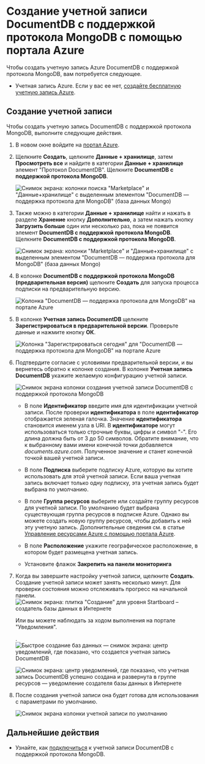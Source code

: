 <properties 
	pageTitle="Создание учетной записи DocumentDB с поддержкой протокола MongoDB | Microsoft Azure" 
	description="Узнайте, как создать учетную запись DocumentDB с поддержкой протокола MongoDB, доступную в предварительной версии." 
	services="documentdb" 
	authors="mimig1" 
	manager="jhubbard" 
	editor="" 
	documentationCenter=""/>

<tags 
	ms.service="documentdb" 
	ms.workload="data-services" 
	ms.tgt_pltfrm="na" 
	ms.devlang="na" 
	ms.topic="article" 
	ms.date="08/23/2016" 
	ms.author="mimig"/>

# Создание учетной записи DocumentDB с поддержкой протокола MongoDB с помощью портала Azure

Чтобы создать учетную запись Azure DocumentDB с поддержкой протокола MongoDB, вам потребуется следующее.

- Учетная запись Azure. Если у вас ее нет, [создайте бесплатную учетную запись Azure](https://azure.microsoft.com/free/).

## Создание учетной записи  

Чтобы создать учетную запись DocumentDB с поддержкой протокола MongoDB, выполните следующие действия.

1. В новом окне войдите на [портал Azure](https://portal.azure.com).
2. Щелкните **Создать**, щелкните **Данные + хранилище**, затем **Просмотреть все** и найдите в категории **Данные + хранилище** элемент "Протокол DocumentDB". Щелкните **DocumentDB с поддержкой протокола MongoDB**.

	![Снимок экрана: колонки поиска "Marketplace" и "Данные+хранилище" с выделенным элементом "DocumentDB — поддержка протокола для MongoDB" (база данных Mongo)](./media/documentdb-create-mongodb-account/marketplacegallery2.png)

3. Также можно в категории **Данные + хранилище** найти и нажать в разделе **Хранение** кнопку **Дополнительно**, а затем нажать кнопку **Загрузить больше** один или несколько раз, пока не появится элемент **DocumentDB с поддержкой протокола MongoDB**. Щелкните **DocumentDB с поддержкой протокола MongoDB**.

	![Снимок экрана: колонки "Marketplace" и "Данные+хранилище" с выделенным элементом "DocumentDB — поддержка протокола для MongoDB" (база данных Mongo)](./media/documentdb-create-mongodb-account/marketplacegallery1.png)

4. В колонке **DocumentDB с поддержкой протокола MongoDB (предварительная версия)** щелкните **Создать** для запуска процесса подписки на предварительную версию.

	![Колонка "DocumentDB — поддержка протокола для MongoDB" на портале Azure](./media/documentdb-create-mongodb-account/marketplacegallery3.png)

5. В колонке **Учетная запись DocumentDB** щелкните **Зарегистрироваться в предварительной версии**. Проверьте данные и нажмите кнопку **ОК**.

	![Колонка "Зарегистрироваться сегодня" для "DocumentDB — поддержка протокола для MongoDB" на портале Azure](./media/documentdb-create-mongodb-account/registerforpreview.png)

6.  Подтвердите согласие с условиями предварительной версии, и вы вернетесь обратно к колонке создания. В колонке **Учетная запись DocumentDB** укажите желаемую конфигурацию учетной записи.

	![Снимок экрана колонки создания учетной записи DocumentDB с поддержкой протокола MongoDB](./media/documentdb-create-mongodb-account/create-documentdb-mongodb-account.png)


	- В поле **Идентификатор** введите имя для идентификации учетной записи. После проверки **идентификатора** в поле **идентификатор** отображается зеленая галочка. Значение **идентификатора** становится именем узла в URI. В **идентификаторе** могут использоваться только строчные буквы, цифры и символ "-". Его длина должна быть от 3 до 50 символов. Обратите внимание, что к выбранному вами имени конечной точки добавляется *documents.azure.com*. Полученное значение и станет конечной точкой вашей учетной записи.

	- В поле **Подписка** выберите подписку Azure, которую вы хотите использовать для этой учетной записи. Если ваша учетная запись включает только одну подписку, эта учетная запись будет выбрана по умолчанию.

	- В поле **Группа ресурсов** выберите или создайте группу ресурсов для учетной записи. По умолчанию будет выбрана существующая группа ресурсов в подписке Azure. Однако вы можете создать новую группу ресурсов, чтобы добавить к ней эту учетную запись. Дополнительные сведения см. в статье [Управление ресурсами Azure с помощью портала Azure](resource-group-portal.md).

	- В поле **Расположение** укажите географическое расположение, в котором будет размещена учетная запись.
   
	- Установите флажок **Закрепить на панели мониторинга**

7.	Когда вы завершите настройку учетной записи, щелкните **Создать**. Создание учетной записи может занять несколько минут. Для проверки состояния можно отслеживать прогресс на начальной панели. ![Снимок экрана: плитка "Создание" для уровня Startboard – создатель базы данных в Интернете](./media/documentdb-create-mongodb-account/create-nosql-db-databases-json-tutorial-3.png)

	Или вы можете наблюдать за ходом выполнения на портале "Уведомления".

	.![Быстрое создание баз данных — снимок экрана: центр уведомлений, где показано, что создается учетная запись DocumentDB](./media/documentdb-create-mongodb-account/create-nosql-db-databases-json-tutorial-4.png)

	![Снимок экрана: центр уведомлений, где показано, что учетная запись DocumentDB успешно создана и развернута в группе ресурсов — уведомление создателя базы данных в Интернете](./media/documentdb-create-mongodb-account/create-nosql-db-databases-json-tutorial-5.png)

8.	После создания учетной записи она будет готова для использования с параметрами по умолчанию.

	![Снимок экрана колонки учетной записи по умолчанию](./media/documentdb-create-mongodb-account/defaultaccountblades.png)
	

## Дальнейшие действия


- Узнайте, как [подключиться](documentdb-connect-mongodb-account.md) к учетной записи DocumentDB с поддержкой протокола MongoDB.

 

<!---HONumber=AcomDC_0928_2016-->